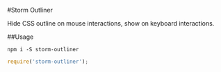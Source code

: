 #Storm Outliner

Hide CSS outline on mouse interactions, show on keyboard interactions.

##Usage
```
npm i -S storm-outliner 
```

```js
require('storm-outliner');